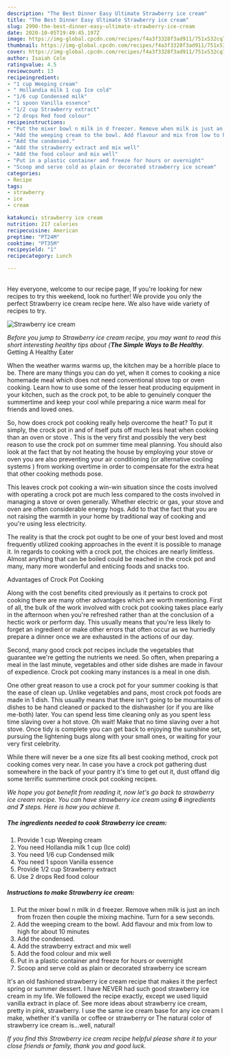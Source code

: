 ```yaml
---
description: "The Best Dinner Easy Ultimate Strawberry ice cream"
title: "The Best Dinner Easy Ultimate Strawberry ice cream"
slug: 2990-the-best-dinner-easy-ultimate-strawberry-ice-cream
date: 2020-10-05T19:49:45.197Z
image: https://img-global.cpcdn.com/recipes/f4a3f3328f3ad911/751x532cq70/strawberry-ice-cream-recipe-main-photo.jpg
thumbnail: https://img-global.cpcdn.com/recipes/f4a3f3328f3ad911/751x532cq70/strawberry-ice-cream-recipe-main-photo.jpg
cover: https://img-global.cpcdn.com/recipes/f4a3f3328f3ad911/751x532cq70/strawberry-ice-cream-recipe-main-photo.jpg
author: Isaiah Cole
ratingvalue: 4.5
reviewcount: 13
recipeingredient:
- "1 cup Weeping cream"
- " Hollandia milk 1 cup Ice cold"
- "1/6 cup Condensed milk"
- "1 spoon Vanilla essence"
- "1/2 cup Strawberry extract"
- "2 drops Red food colour"
recipeinstructions:
- "Put the mixer bowl n milk in d freezer. Remove when milk is just an inch from frozen then couple the mixing machine. Turn for a sew seconds."
- "Add the weeping cream to the bowl. Add flavour and mix from low to high for about 10 minutes"
- "Add the condensed."
- "Add the strawberry extract and mix well"
- "Add the food colour and mix well"
- "Put in a plastic container and freeze for hours or overnight"
- "Scoop and serve cold as plain or decorated strawberry ice scream"
categories:
- Recipe
tags:
- strawberry
- ice
- cream

katakunci: strawberry ice cream 
nutrition: 217 calories
recipecuisine: American
preptime: "PT24M"
cooktime: "PT35M"
recipeyield: "1"
recipecategory: Lunch

---
```

<br>
Hey everyone, welcome to our recipe page, If you're looking for new recipes to try this weekend, look no further! We provide you only the perfect Strawberry ice cream recipe here. We also have wide variety of recipes to try.
<br>


![Strawberry ice cream](https://img-global.cpcdn.com/recipes/f4a3f3328f3ad911/751x532cq70/strawberry-ice-cream-recipe-main-photo.jpg)

<i>Before you jump to Strawberry ice cream recipe, you may want to read this short interesting healthy tips about {<strong>The Simple Ways to Be Healthy</strong>.</i>
Getting A Healthy Eater


When the weather warms warms up, the kitchen may be a horrible place to be. There are many things you can do yet, when it comes to cooking a nice homemade meal which does not need conventional stove top or oven cooking. Learn how to use some of the lesser heat producing equipment in your kitchen, such as the crock pot, to be able to genuinely conquer the summertime and keep your cool while preparing a nice warm meal for friends and loved ones.

So, how does crock pot cooking really help overcome the heat? To put it simply, the crock pot in and of itself puts off much less heat when cooking than an oven or stove . This is the very first and possibly the very best reason to use the crock pot on summer time meal planning. You should also look at the fact that by not heating the house by employing your stove or oven you are also preventing your air conditioning (or alternative cooling systems ) from working overtime in order to compensate for the extra heat that other cooking methods pose.

This leaves crock pot cooking a win-win situation since the costs involved with operating a crock pot are much less compared to the costs involved in managing a stove or oven generally. Whether electric or gas, your stove and oven are often considerable energy hogs. Add to that the fact that you are not raising the warmth in your home by traditional way of cooking and you're using less electricity.

 The reality is that the crock pot ought to be one of your best loved and most frequently utilized cooking approaches in the event it is possible to manage it. In regards to cooking with a crock pot, the choices are nearly limitless.  Almost anything that can be boiled could be reached in the crock pot and many, many more wonderful and enticing foods and snacks too.

Advantages of Crock Pot Cooking

Along with the cost benefits cited previously as it pertains to crock pot cooking there are many other advantages which are worth mentioning. First of all, the bulk of the work involved with crock pot cooking takes place early in the afternoon when you're refreshed rather than at the conclusion of a hectic work or perform day. This usually means that you're less likely to forget an ingredient or make other errors that often occur as we hurriedly prepare a dinner once we are exhausted in the actions of our day.

Second, many good crock pot recipes include the vegetables that guarantee we're getting the nutrients we need. So often, when preparing a meal in the last minute, vegetables and other side dishes are made in favour of expedience. Crock pot cooking many instances is a meal in one dish.

One other great reason to use a crock pot for your summer cooking is that the ease of clean up.  Unlike vegetables and pans, most crock pot foods are made in 1 dish. This usually means that there isn't going to be mountains of dishes to be hand cleaned or packed to the dishwasher (or if you are like me-both) later. You can spend less time cleaning only as you spent less time slaving over a hot stove. Oh wait! Make that no time slaving over a hot stove. Once tidy is complete you can get back to enjoying the sunshine set, pursuing the lightening bugs along with your small ones, or waiting for your very first celebrity.

While there will never be a one size fits all best cooking method, crock pot cooking comes very near. In case you have a crock pot gathering dust somewhere in the back of your pantry it's time to get out it, dust offand dig some terrific summertime crock pot cooking recipes.


<i>We hope you got benefit from reading it, now let's go back to strawberry ice cream recipe. You can have strawberry ice cream using <strong>6</strong> ingredients and <strong>7</strong> steps. Here is how you achieve it.
</i>

##### The ingredients needed to cook Strawberry ice cream:

1. Provide 1 cup Weeping cream
1. You need  Hollandia milk 1 cup (Ice cold)
1. You need 1/6 cup Condensed milk
1. You need 1 spoon Vanilla essence
1. Provide 1/2 cup Strawberry extract
1. Use 2 drops Red food colour


##### Instructions to make Strawberry ice cream:

1. Put the mixer bowl n milk in d freezer. Remove when milk is just an inch from frozen then couple the mixing machine. Turn for a sew seconds.
1. Add the weeping cream to the bowl. Add flavour and mix from low to high for about 10 minutes
1. Add the condensed.
1. Add the strawberry extract and mix well
1. Add the food colour and mix well
1. Put in a plastic container and freeze for hours or overnight
1. Scoop and serve cold as plain or decorated strawberry ice scream


It&#39;s an old fashioned strawberry ice cream recipe that makes it the perfect spring or summer dessert. I have NEVER had such good strawberry ice cream in my life. We followed the recipe exactly, except we used liquid vanilla extract in place of. See more ideas about strawberry ice cream, pretty in pink, strawberry. I use the same ice cream base for any ice cream I make, whether it&#39;s vanilla or coffee or strawberry or The natural color of strawberry ice cream is…well, natural! 

<i>If you find this Strawberry ice cream recipe helpful please share it to your close friends or family, thank you and good luck.</i>
